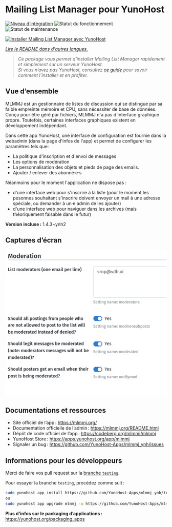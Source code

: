 <!--
Nota bene : ce README est automatiquement généré par <https://github.com/YunoHost/apps/tree/master/tools/readme_generator>
Il NE doit PAS être modifié à la main.
-->

# Mailing List Manager pour YunoHost

[![Niveau d’intégration](https://dash.yunohost.org/integration/mlmmj.svg)](https://ci-apps.yunohost.org/ci/apps/mlmmj/) ![Statut du fonctionnement](https://ci-apps.yunohost.org/ci/badges/mlmmj.status.svg) ![Statut de maintenance](https://ci-apps.yunohost.org/ci/badges/mlmmj.maintain.svg)

[![Installer Mailing List Manager avec YunoHost](https://install-app.yunohost.org/install-with-yunohost.svg)](https://install-app.yunohost.org/?app=mlmmj)

*[Lire le README dans d'autres langues.](./ALL_README.md)*

> *Ce package vous permet d’installer Mailing List Manager rapidement et simplement sur un serveur YunoHost.*  
> *Si vous n’avez pas YunoHost, consultez [ce guide](https://yunohost.org/install) pour savoir comment l’installer et en profiter.*

## Vue d’ensemble

MLMMJ est un gestionnaire de listes de discussion qui se distingue par sa faible empreinte mémoire et CPU, sans nécessiter de base de données. Conçu pour être géré par fichiers, MLMMJ n'a pas d'interface graphique propre. Toutefois, certaines interfaces graphiques existent en développement indépendant.

Dans cette app YunoHost, une interface de configuration est fournie dans la webadmin (dans la page d'infos de l'app) et permet de configurer les paramètres tels que:
- La politique d'inscription et d'envoi de messages
- Les options de modération
- La personnalisation des objets et pieds de page des emails.
- Ajouter / enlever des abonné·e·s

Néanmoins pour le moment l'application ne dispose pas :
- d'une interface web pour s'inscrire à la liste (pour le moment les pesonnes souhaitant s'inscrire doivent envoyer un mail à une adresse spéciale, ou demander à un·e admin de les ajouter)
- d'une interface web pour naviguer dans les archives (mais théoriquement faisable dans le futur)


**Version incluse :** 1.4.3~ynh2

## Captures d’écran

![Capture d’écran de Mailing List Manager](./doc/screenshots/panel.png)

## Documentations et ressources

- Site officiel de l’app : <https://mlmmj.org/>
- Documentation officielle de l’admin : <https://mlmmj.org/README.html>
- Dépôt de code officiel de l’app : <https://codeberg.org/mlmmj/mlmmj>
- YunoHost Store : <https://apps.yunohost.org/app/mlmmj>
- Signaler un bug : <https://github.com/YunoHost-Apps/mlmmj_ynh/issues>

## Informations pour les développeurs

Merci de faire vos pull request sur la [branche `testing`](https://github.com/YunoHost-Apps/mlmmj_ynh/tree/testing).

Pour essayer la branche `testing`, procédez comme suit :

```bash
sudo yunohost app install https://github.com/YunoHost-Apps/mlmmj_ynh/tree/testing --debug
ou
sudo yunohost app upgrade mlmmj -u https://github.com/YunoHost-Apps/mlmmj_ynh/tree/testing --debug
```

**Plus d’infos sur le packaging d’applications :** <https://yunohost.org/packaging_apps>
